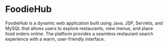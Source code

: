# FoodieHub
FoodieHub is a dynamic web application built using Java, JSP, Servlets, and MySQL that allows users to explore restaurants, view menus, and place food orders online. The platform provides a seamless restaurant search experience with a warm, user-friendly interface.
